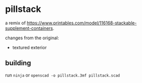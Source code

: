 # pillstack

a remix of https://www.printables.com/model/116168-stackable-supplement-containers.

changes from the original:

- textured exterior

## building

run `ninja` or `openscad -o pillstack.3mf pillstack.scad`
